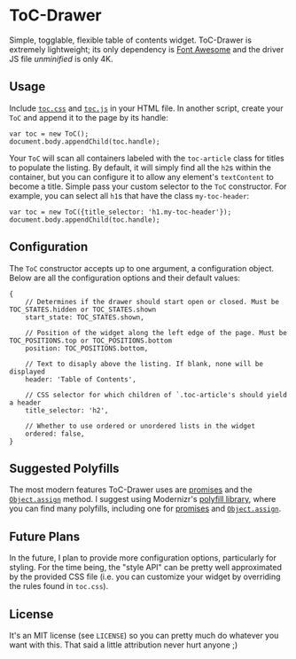 # ToC-Drawer

Simple, togglable, flexible table of contents widget. ToC-Drawer is extremely lightweight; its only dependency is [Font Awesome][font-awesome] and the driver JS file *unminified* is only 4K.

## Usage

Include [`toc.css`][css-raw] and [`toc.js`][js-raw] in your HTML file. In another script, create your `ToC` and append it to the page by its handle:

```
var toc = new ToC();
document.body.appendChild(toc.handle);
```

Your `ToC` will scan all containers labeled with the `toc-article` class for titles to populate the listing. By default, it will simply find all the `h2`s within the container, but you can configure it to allow any element's `textContent` to become a title. Simple pass your custom selector to the `ToC` constructor. For example, you can select all `h1`s that have the class `my-toc-header`:

```
var toc = new ToC({title_selector: 'h1.my-toc-header'});
document.body.appendChild(toc.handle);
```

## Configuration

The `ToC` constructor accepts up to one argument, a configuration object. Below are all the configuration options and their default values:

```
{
    // Determines if the drawer should start open or closed. Must be TOC_STATES.hidden or TOC_STATES.shown
    start_state: TOC_STATES.shown,

    // Position of the widget along the left edge of the page. Must be TOC_POSITIONS.top or TOC_POSITIONS.bottom
    position: TOC_POSITIONS.bottom,

    // Text to disaply above the listing. If blank, none will be displayed
    header: 'Table of Contents',

    // CSS selector for which children of `.toc-article's should yield a header
    title_selector: 'h2',

    // Whether to use ordered or unordered lists in the widget
    ordered: false,
}
```

## Suggested Polyfills

The most modern features ToC-Drawer uses are [promises][promise] and the [`Object.assign`][assign] method. I suggest using Modernizr's [polyfill library][modernizr], where you can find many polyfills, including one for [promises][promise-poly] and [`Object.assign`][assign-poly].

## Future Plans

In the future, I plan to provide more configuration options, particularly for styling. For the time being, the "style API" can be pretty well approximated by the provided CSS file (i.e. you can customize your widget by overriding the rules found in `toc.css`).

## License

It's an MIT license (see `LICENSE`) so you can pretty much do whatever you want with this. That said a little attribution never hurt anyone ;)

[font-awesome]: http://fontawesome.io/get-started/
[css-raw]: https://raw.githubusercontent.com/wbadart/ToC-Drawer/master/toc.css
[js-raw]: https://raw.githubusercontent.com/wbadart/ToC-Drawer/master/toc.js

[promise]: https://developer.mozilla.org/en-US/docs/Web/JavaScript/Reference/Global_Objects/Promise
[assign]: https://developer.mozilla.org/en-US/docs/Web/JavaScript/Reference/Global_Objects/Object/assign
[modernizr]: https://github.com/Modernizr/Modernizr/wiki/HTML5-Cross-browser-Polyfills
[promise-poly]: https://github.com/stefanpenner/es6-promise
[assign-poly]: https://github.com/msn0/object-assign-mdn
